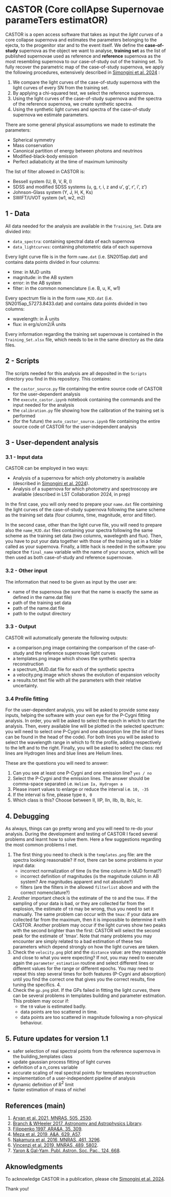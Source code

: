 # CASTOR (**Core collApse Supernovae parameTers estimatOR**) 

CASTOR is a open access software that takes as input the *light curves* of a core collapse supernova and estimates the parameters belonging to the ejecta, to the progenitor star and to the event itself. We define the **case-of-study** supernova as the object we want to analyse, **training set** as the list of published supernovae used as reference and **reference** supernova as the most resembling supernova to our case-of-study out of the training set. To fully recover the parametric map of the case-of-study supernova, we apply the following procedures, extensively described in [Simongini et al. 2024](https://doi.org/10.1093/mnras/stae1911) : 
1. We compare the light curves of the case-of-study supernova with the light curves of every SN from the training set.
2. By applying a chi-squared test, we select the reference supernova.
3. Using the light curves of the case-of-study supernova and the spectra of the reference supernova, we create synthetic spectra.
4. Using the synthetic light curves and spectra of the case-of-study supernova we estimate parameters.

There are some general physical assumptions we made to estimate the parameters:
- Spherical symmetry
- Mass conservation
- Canonical partition of energy between photons and neutrinos
- Modified-black-body emission
- Perfect adiabaticity at the time of maximum luminosity

The list of filter allowed in CASTOR is: 
- Bessell system (U, B, V, R, I)
- SDSS and modified SDSS systems (u, g, r, i, z and u', g', r', i', z')
- Johnson-Glass system (Y, J, H, K, Ks)
- SWIFT/UVOT system (w1, w2, m2)

## 1 - Data

All data needed for the analysis are available in the `Training_Set`. Data are divided into:
- `data_spectra`: containing spectral data of each supernova
- `data_lightcurves`: containing photometric data of each supernova

Every light curve file is in the form `name.dat` (i.e. SN2015ap.dat) and contains data points divided in four columns: 
- time: in MJD units
- magnitude: in the AB system
- error: in the AB system
- filter: in the common nomenclature (i.e. B, u, K, w1)

Every spectrum file is in the form `name_MJD.dat` (i.e. SN2015ap_57273.8433.dat) and contains data points divided in two columns: 
- wavelength: in Å units
- flux: in erg/s/cm2/Å units

Every information regarding the training set supernovae is contained in the `Training_Set.xlsx` file, which needs to be in the same directory as the data files. 

## 2 - Scripts 

The scripts needed for this analysis are all deposited in the `Scripts` directory you find in this repository. This contains: 
- the `castor_source.py` file containing the entire source code of CASTOR for the user-dependent analysis
- the `execute_castor.ipynb` notebook containing the commands and the input needed for the analysis
- the `calibration.py` file showing how the calibration of the training set is performed
- (for the future) the `auto_castor_source.ipynb` file containing the entire source code of CASTOR for the user-independent analysis 

## 3 - User-dependent analysis  

### 3.1 - Input data 

CASTOR can be employed in two ways: 
- Analysis of a supernova for which only photometry is available (described in [Simongini et al. 2024](https://doi.org/10.1093/mnras/stae1911)). 
- Analysis of a supernova for which photometry and spectroscopy are available (described in LST Collaboration 2024, in prep)

In the first case, you will only need to prepare your `name.dat` file containing the light curves of the case-of-study supernova following the same scheme as the training set data (four columns, time, magnitude, error and filter). 

In the second case, other than the light curve file, you will need to prepare also the `name_MJD.dat` files containing your spectra following the same scheme as the training set data (two columns, wavelegnth and flux). Then, you have to put your data together with those of the training set in a folder called as your supernova. Finally, a little hack is needed in the software: you replace the `final_name` variable with the name of your source, which will be then used as both case-of-study and reference supernovae. 

### 3.2 - Other input

The information that need to be given as input by the user are: 
- name of the supernova (be sure that the name is exactly the same as defined in the name.dat file)
- path of the training set data
- path of the name.dat file
- path to the output directory

### 3.3 - Output 

CASTOR will automatically generate the following outputs: 
- a comparison.png image containing the comparison of the case-of-study and the reference supernovae light curves
- a templates.png image which shows the synthetic spectra reconstruction
- a spectrum_MJD.dat file for each of the synthetic spectra 
- a velocity.png image which shows the evolution of expansion velocity
- a results.txt text file with all the parameters with their relative uncertainty. 

### 3.4 Profile fitting

For the user-dependent analysis, you will be asked to provide some easy inputs, helping the software with your own eye for the P-Cygni fitting analysis. In order, you will be asked to select the epoch in which to start the analysis. Then, every available line will be plotted in the selected spectrum: you will need to select one P-Cygni and one absorption line (the list of lines can be found in the head of the code). For both lines you will be asked to select the wavelength range in which to fit the profile, adding respectively to the left and to the right. Finally, you will be asked to select the class: red lines are Hydrogen lines and blue lines are Helium lines. 

These are the questions you will need to answer: 
1. Can you see at least one P-Cygni and one emission line? `yes / no`
2. Select the P-Cygni and the emission lines. The answer should be comma-space separated i.e. `Helium Ia, Hydrogen a`
3. Please insert values to enlarge or reduce the interval i.e. `10, -35`
4. If the interval is fine, please type `0, 0`
5. Which class is this? Choose between II, IIP, IIn, IIb, Ib, Ib/c, Ic.


## 4. Debugging 

As always, things can go pretty wrong and you will need to re-do your analysis. During the development and testing of CASTOR I faced several problems and learnt how to solve them. Here a few suggestions regarding the most common problems I met. 

1. The first thing you need to check is the `templates.png` file: are the spectra looking reasonable? If not, there can be some problems in your input data:
     - incorrect normalization of time (is the time column in MJD format?)
     - incorrect definition of magnitudes (is the magnitude column in AB system? Are magnitudes apparent and not absolute?)
     - filters (are the filters in the allowed `filterlist` above and with the correct nomenclature?)
2. Another important check is the estimate of the `t0` and the `tmax`. If the sampling of your data is bad, or they are collected far from the explosion, the estimate of `t0` may be wrong, thus you need to set it manually. The same problem can occur with the `tmax`: if your data are collected far from the maximum, then it is impossible to determine it with CASTOR. Another problem may occur if the light curves show two peaks with the second brighter than the first: CASTOR will select the second peak for the estimate of `tmax'. Note that many problems you may encounter are simply related to a bad estimation of these two parameters which depend strongly on how the light curves are taken.
3. Check the `velocity.png` plot and the `distance` value: are they reasonable and close to what you were expecting? If not, you may need to execute again the `parameter_estimation` routine and select different lines or different values for the range or different epochs. You may need to repeat this step several times for both features (P-Cygni and absorption) until you find the correct one that gives you the correct results, fine tuning the specifics. 4.
6. Check the `gp.png` plot. If the GPs failed in fitting the light curves, there can be several problems in templates building and parameter estimation. This problem may occur if:
   - the `t0` value is estimated badly.
   - data points are too scattered in time.
   - data points are too scattered in magnitude following a non-physical behaviour. 

## 5. Future updates for version 1.1
* safer selection of real spectral points from the reference supernova in the building_templates class
* update gaussian process fitting of light curves
* definition of a n_cores variable
* accurate scaling of real spectral points for templates reconstruction
* implementation of a user-independent pipeline of analysis
* dynamic definition of R$^2$ limit
* faster estimation of mass of nichel 

## References (main)

1. [Aryan et al. 2021, MNRAS, 505, 2530](10.1093/mnras/stab1379).
2. [Branch & WHeeler 2017, Astronomy and Astrophysics Library](10.1007/978-3-662-55054-0).
3. [Filippenko 1997, ARA&A, 35, 309](10.1086/309659).
4. [Meza et al. 2019, A&A, 629, A57](10.1051/0004-6361/201834972).
5. [Nakamura et al. 2016, MNRAS, 461, 3296](10.1093/mnras/stw1453).
6. [Vincenzi et al. 2019, MNRAS, 489, 5802](10.1093/mnras/stz2448).
7. [Yaron & Gal-Yam, Publ. Astron. Soc. Pac., 124, 668](10.1086/666656).

## Aknowledgments

To acknowledge CASTOR in a publication, please cite [Simongini et al. 2024](https://doi.org/10.1093/mnras/stae1911). 

Thank you!









